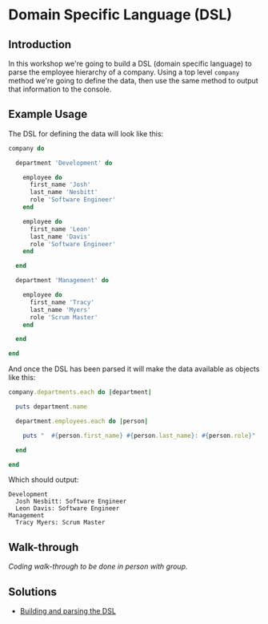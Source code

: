 # Domain Specific Language (DSL)


## Introduction

In this workshop we're going to build a DSL (domain specific language) to parse the employee hierarchy of a company. Using a top level `company` method we're going to define the data, then use the same method to output that information to the console.


## Example Usage

The DSL for defining the data will look like this:

```ruby
company do

  department 'Development' do

    employee do
      first_name 'Josh'
      last_name 'Nesbitt'
      role 'Software Engineer'
    end

    employee do
      first_name 'Leon'
      last_name 'Davis'
      role 'Software Engineer'
    end

  end

  department 'Management' do

    employee do
      first_name 'Tracy'
      last_name 'Myers'
      role 'Scrum Master'
    end

  end

end
```

And once the DSL has been parsed it will make the data available as objects like this:

```ruby
company.departments.each do |department|

  puts department.name

  department.employees.each do |person|

    puts "  #{person.first_name} #{person.last_name}: #{person.role}"

  end

end
```

Which should output:

```
Development
  Josh Nesbitt: Software Engineer
  Leon Davis: Software Engineer
Management
  Tracy Myers: Scrum Master
```


## Walk-through

_Coding walk-through to be done in person with group._


## Solutions

* [Building and parsing the DSL](1-build-and-parse.rb)
